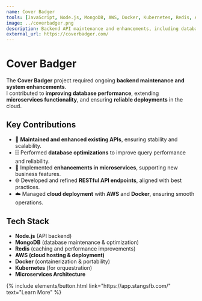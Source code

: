 ```yaml
---
name: Cover Badger
tools: [JavaScript, Node.js, MongoDB, AWS, Docker, Kubernetes, Redis, API Development]
image: ../coverbadger.png
description: Backend API maintenance and enhancements, including database optimization, microservices improvements, RESTful endpoints, and cloud deployment with AWS, Docker and Kubernetes.
external_url: https://coverbadger.com/
---
```


# Cover Badger

The **Cover Badger** project required ongoing **backend maintenance and system enhancements**.  
I contributed to **improving database performance**, extending **microservices functionality**, and ensuring **reliable deployments** in the cloud.

## Key Contributions

- 🔧 **Maintained and enhanced existing APIs**, ensuring stability and scalability.  
- 🗄️ Performed **database optimizations** to improve query performance and reliability.  
- 🧩 Implemented **enhancements in microservices**, supporting new business features.  
- 🌐 Developed and refined **RESTful API endpoints**, aligned with best practices.  
- ☁️ Managed **cloud deployment** with **AWS** and **Docker**, ensuring smooth operations.  

## Tech Stack

- **Node.js** (API backend)  
- **MongoDB** (database maintenance & optimization)  
- **Redis** (caching and performance improvements)  
- **AWS (cloud hosting & deployment)**  
- **Docker** (containerization & portability)  
- **Kubernetes** (for orquestration)  
- **Microservices Architecture**  

<p class="text-center">
{% include elements/button.html link="https://app.stangsfb.com/" text="Learn More" %}
</p>
